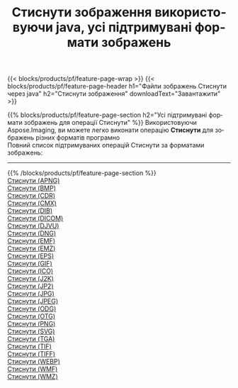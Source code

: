 ﻿---
title: Стиснути зображення використовуючи java, усі підтримувані формати зображень 
weight: 3920
url: /uk/java/compress 
lang: uk
langdirlevel: 2
locales: zh-hans,ja,it,ru,de,es,fr,nl,id,lt,pl,pt,vi,tr,ko,zh-hant,ar,hi,th,sv,cs,uk,he
description: Використовуючи Aspose.Imaging, ви можете легко Стиснути зображення використовуючи  java
---

{{< blocks/products/pf/feature-page-wrap >}}
{{< blocks/products/pf/feature-page-header h1="Файли зображень Стиснути через java" h2="Стиснути зображення" downloadText="Завантажити" >}}


{{% blocks/products/pf/feature-page-section  h2="Усі підтримувані формати зображень для операції Стиснути" %}}
Використовуючи Aspose.Imaging, ви можете легко виконати операцiю **Стиснути** для  зображень різних форматів програмно
<br/>
Повний список підтримуваних операцій Стиснути за форматами зображень:
<hr/>
{{% /blocks/products/pf/feature-page-section %}}
<div class="container-fluid productfamilypage bg-gray">
    <div class="convertypes bg-gray agp-content section">
        <div class="container">
		<div class="row other-converters">
		    <div class='col-md-2 other-converter remove-lp remove-rp'><a href="/imaging/uk/java/compress/apng" >Стиснути (APNG)</a></div><div class='col-md-2 other-converter remove-lp remove-rp'><a href="/imaging/uk/java/compress/bmp" >Стиснути (BMP)</a></div><div class='col-md-2 other-converter remove-lp remove-rp'><a href="/imaging/uk/java/compress/cdr" >Стиснути (CDR)</a></div><div class='col-md-2 other-converter remove-lp remove-rp'><a href="/imaging/uk/java/compress/cmx" >Стиснути (CMX)</a></div><div class='col-md-2 other-converter remove-lp remove-rp'><a href="/imaging/uk/java/compress/dib" >Стиснути (DIB)</a></div><div class='col-md-2 other-converter remove-lp remove-rp'><a href="/imaging/uk/java/compress/dicom" >Стиснути (DICOM)</a></div><div class='col-md-2 other-converter remove-lp remove-rp'><a href="/imaging/uk/java/compress/djvu" >Стиснути (DJVU)</a></div><div class='col-md-2 other-converter remove-lp remove-rp'><a href="/imaging/uk/java/compress/dng" >Стиснути (DNG)</a></div><div class='col-md-2 other-converter remove-lp remove-rp'><a href="/imaging/uk/java/compress/emf" >Стиснути (EMF)</a></div><div class='col-md-2 other-converter remove-lp remove-rp'><a href="/imaging/uk/java/compress/emz" >Стиснути (EMZ)</a></div><div class='col-md-2 other-converter remove-lp remove-rp'><a href="/imaging/uk/java/compress/eps" >Стиснути (EPS)</a></div><div class='col-md-2 other-converter remove-lp remove-rp'><a href="/imaging/uk/java/compress/gif" >Стиснути (GIF)</a></div><div class='col-md-2 other-converter remove-lp remove-rp'><a href="/imaging/uk/java/compress/ico" >Стиснути (ICO)</a></div><div class='col-md-2 other-converter remove-lp remove-rp'><a href="/imaging/uk/java/compress/j2k" >Стиснути (J2K)</a></div><div class='col-md-2 other-converter remove-lp remove-rp'><a href="/imaging/uk/java/compress/jp2" >Стиснути (JP2)</a></div><div class='col-md-2 other-converter remove-lp remove-rp'><a href="/imaging/uk/java/compress/jpg" >Стиснути (JPG)</a></div><div class='col-md-2 other-converter remove-lp remove-rp'><a href="/imaging/uk/java/compress/jpeg" >Стиснути (JPEG)</a></div><div class='col-md-2 other-converter remove-lp remove-rp'><a href="/imaging/uk/java/compress/odg" >Стиснути (ODG)</a></div><div class='col-md-2 other-converter remove-lp remove-rp'><a href="/imaging/uk/java/compress/otg" >Стиснути (OTG)</a></div><div class='col-md-2 other-converter remove-lp remove-rp'><a href="/imaging/uk/java/compress/png" >Стиснути (PNG)</a></div><div class='col-md-2 other-converter remove-lp remove-rp'><a href="/imaging/uk/java/compress/svg" >Стиснути (SVG)</a></div><div class='col-md-2 other-converter remove-lp remove-rp'><a href="/imaging/uk/java/compress/tga" >Стиснути (TGA)</a></div><div class='col-md-2 other-converter remove-lp remove-rp'><a href="/imaging/uk/java/compress/tif" >Стиснути (TIF)</a></div><div class='col-md-2 other-converter remove-lp remove-rp'><a href="/imaging/uk/java/compress/tiff" >Стиснути (TIFF)</a></div><div class='col-md-2 other-converter remove-lp remove-rp'><a href="/imaging/uk/java/compress/webp" >Стиснути (WEBP)</a></div><div class='col-md-2 other-converter remove-lp remove-rp'><a href="/imaging/uk/java/compress/wmf" >Стиснути (WMF)</a></div><div class='col-md-2 other-converter remove-lp remove-rp'><a href="/imaging/uk/java/compress/wmz" >Стиснути (WMZ)</a></div>
                </div>
        </div>
    </div>
</div>
<br/>


